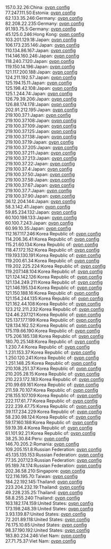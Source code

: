 157.0.32.26:China: [ovpn config](vpn/157_0_32_26.ovpn)  
77.247.111.50:Estonia: [ovpn config](vpn/77_247_111_50.ovpn)  
62.133.35.246:Germany: [ovpn config](vpn/62_133_35_246.ovpn)  
82.208.22.235:Germany: [ovpn config](vpn/82_208_22_235.ovpn)  
91.193.75.5:Germany: [ovpn config](vpn/91_193_75_5.ovpn)  
45.125.0.246:Hong Kong: [ovpn config](vpn/45_125_0_246.ovpn)  
103.201.129.18:Japan: [ovpn config](vpn/103_201_129_18.ovpn)  
106.173.235.146:Japan: [ovpn config](vpn/106_173_235_146.ovpn)  
110.134.86.167:Japan: [ovpn config](vpn/110_134_86_167.ovpn)  
114.146.160.246:Japan: [ovpn config](vpn/114_146_160_246.ovpn)  
118.240.7.120:Japan: [ovpn config](vpn/118_240_7_120.ovpn)  
119.150.14.196:Japan: [ovpn config](vpn/119_150_14_196.ovpn)  
121.117.200.188:Japan: [ovpn config](vpn/121_117_200_188.ovpn)  
124.211.192.57:Japan: [ovpn config](vpn/124_211_192_57.ovpn)  
125.194.15.11:Japan: [ovpn config](vpn/125_194_15_11.ovpn)  
125.198.42.108:Japan: [ovpn config](vpn/125_198_42_108.ovpn)  
125.1.244.74:Japan: [ovpn config](vpn/125_1_244_74.ovpn)  
126.79.39.206:Japan: [ovpn config](vpn/126_79_39_206.ovpn)  
126.88.174.178:Japan: [ovpn config](vpn/126_88_174_178.ovpn)  
202.91.212.195:Japan: [ovpn config](vpn/202_91_212_195.ovpn)  
219.100.37.1:Japan: [ovpn config](vpn/219_100_37_1.ovpn)  
219.100.37.108:Japan: [ovpn config](vpn/219_100_37_108.ovpn)  
219.100.37.109:Japan: [ovpn config](vpn/219_100_37_109.ovpn)  
219.100.37.125:Japan: [ovpn config](vpn/219_100_37_125.ovpn)  
219.100.37.138:Japan: [ovpn config](vpn/219_100_37_138.ovpn)  
219.100.37.19:Japan: [ovpn config](vpn/219_100_37_19.ovpn)  
219.100.37.205:Japan: [ovpn config](vpn/219_100_37_205.ovpn)  
219.100.37.211:Japan: [ovpn config](vpn/219_100_37_211.ovpn)  
219.100.37.213:Japan: [ovpn config](vpn/219_100_37_213.ovpn)  
219.100.37.22:Japan: [ovpn config](vpn/219_100_37_22.ovpn)  
219.100.37.4:Japan: [ovpn config](vpn/219_100_37_4.ovpn)  
219.100.37.50:Japan: [ovpn config](vpn/219_100_37_50.ovpn)  
219.100.37.58:Japan: [ovpn config](vpn/219_100_37_58.ovpn)  
219.100.37.67:Japan: [ovpn config](vpn/219_100_37_67.ovpn)  
219.100.37.7:Japan: [ovpn config](vpn/219_100_37_7.ovpn)  
219.100.37.90:Japan: [ovpn config](vpn/219_100_37_90.ovpn)  
36.12.204.144:Japan: [ovpn config](vpn/36_12_204_144.ovpn)  
58.3.142.41:Japan: [ovpn config](vpn/58_3_142_41.ovpn)  
59.85.234.132:Japan: [ovpn config](vpn/59_85_234_132.ovpn)  
60.100.198.133:Japan: [ovpn config](vpn/60_100_198_133.ovpn)  
60.100.7.243:Japan: [ovpn config](vpn/60_100_7_243.ovpn)  
60.99.10.35:Japan: [ovpn config](vpn/60_99_10_35.ovpn)  
112.167.117.246:Korea Republic of: [ovpn config](vpn/112_167_117_246.ovpn)  
114.206.36.41:Korea Republic of: [ovpn config](vpn/114_206_36_41.ovpn)  
115.21.60.134:Korea Republic of: [ovpn config](vpn/115_21_60_134.ovpn)  
118.47.172.152:Korea Republic of: [ovpn config](vpn/118_47_172_152.ovpn)  
119.193.130.191:Korea Republic of: [ovpn config](vpn/119_193_130_191.ovpn)  
119.200.61.34:Korea Republic of: [ovpn config](vpn/119_200_61_34.ovpn)  
119.202.225.224:Korea Republic of: [ovpn config](vpn/119_202_225_224.ovpn)  
119.207.148.104:Korea Republic of: [ovpn config](vpn/119_207_148_104.ovpn)  
121.124.142.126:Korea Republic of: [ovpn config](vpn/121_124_142_126.ovpn)  
121.134.249.211:Korea Republic of: [ovpn config](vpn/121_134_249_211.ovpn)  
121.146.195.134:Korea Republic of: [ovpn config](vpn/121_146_195_134.ovpn)  
121.150.188.16:Korea Republic of: [ovpn config](vpn/121_150_188_16.ovpn)  
121.154.244.135:Korea Republic of: [ovpn config](vpn/121_154_244_135.ovpn)  
121.162.44.108:Korea Republic of: [ovpn config](vpn/121_162_44_108.ovpn)  
123.212.211.232:Korea Republic of: [ovpn config](vpn/123_212_211_232.ovpn)  
124.46.237.121:Korea Republic of: [ovpn config](vpn/124_46_237_121.ovpn)  
125.137.177.199:Korea Republic of: [ovpn config](vpn/125_137_177_199.ovpn)  
128.134.162.52:Korea Republic of: [ovpn config](vpn/128_134_162_52.ovpn)  
175.119.66.190:Korea Republic of: [ovpn config](vpn/175_119_66_190.ovpn)  
175.206.185.138:Korea Republic of: [ovpn config](vpn/175_206_185_138.ovpn)  
180.70.25.148:Korea Republic of: [ovpn config](vpn/180_70_25_148.ovpn)  
1.230.7.4:Korea Republic of: [ovpn config](vpn/1_230_7_4.ovpn)  
1.231.153.37:Korea Republic of: [ovpn config](vpn/1_231_153_37.ovpn)  
1.250.120.241:Korea Republic of: [ovpn config](vpn/1_250_120_241.ovpn)  
1.251.148.25:Korea Republic of: [ovpn config](vpn/1_251_148_25.ovpn)  
210.108.251.37:Korea Republic of: [ovpn config](vpn/210_108_251_37.ovpn)  
210.205.28.15:Korea Republic of: [ovpn config](vpn/210_205_28_15.ovpn)  
210.223.172.183:Korea Republic of: [ovpn config](vpn/210_223_172_183.ovpn)  
210.99.69.161:Korea Republic of: [ovpn config](vpn/210_99_69_161.ovpn)  
211.59.70.107:Korea Republic of: [ovpn config](vpn/211_59_70_107.ovpn)  
218.155.107.109:Korea Republic of: [ovpn config](vpn/218_155_107_109.ovpn)  
222.117.61.77:Korea Republic of: [ovpn config](vpn/222_117_61_77.ovpn)  
222.239.47.75:Korea Republic of: [ovpn config](vpn/222_239_47_75.ovpn)  
39.117.234.229:Korea Republic of: [ovpn config](vpn/39_117_234_229.ovpn)  
58.230.98.124:Korea Republic of: [ovpn config](vpn/58_230_98_124.ovpn)  
59.17.160.188:Korea Republic of: [ovpn config](vpn/59_17_160_188.ovpn)  
59.19.39.4:Korea Republic of: [ovpn config](vpn/59_19_39_4.ovpn)  
61.101.92.21:Korea Republic of: [ovpn config](vpn/61_101_92_21.ovpn)  
38.25.30.84:Peru: [ovpn config](vpn/38_25_30_84.ovpn)  
146.70.205.2:Romania: [ovpn config](vpn/146_70_205_2.ovpn)  
109.205.151.8:Russian Federation: [ovpn config](vpn/109_205_151_8.ovpn)  
45.135.135.153:Russian Federation: [ovpn config](vpn/45_135_135_153.ovpn)  
77.35.207.123:Russian Federation: [ovpn config](vpn/77_35_207_123.ovpn)  
95.189.74.174:Russian Federation: [ovpn config](vpn/95_189_74_174.ovpn)  
202.36.58.210:Singapore: [ovpn config](vpn/202_36_58_210.ovpn)  
122.116.195.70:Taiwan: [ovpn config](vpn/122_116_195_70.ovpn)  
184.22.192.145:Thailand: [ovpn config](vpn/184_22_192_145.ovpn)  
223.204.232.19:Thailand: [ovpn config](vpn/223_204_232_19.ovpn)  
49.228.235.25:Thailand: [ovpn config](vpn/49_228_235_25.ovpn)  
58.8.255.240:Thailand: [ovpn config](vpn/58_8_255_240.ovpn)  
163.182.174.159:United States: [ovpn config](vpn/163_182_174_159.ovpn)  
173.198.248.39:United States: [ovpn config](vpn/173_198_248_39.ovpn)  
3.93.139.87:United States: [ovpn config](vpn/3_93_139_87.ovpn)  
72.201.89.118:United States: [ovpn config](vpn/72_201_89_118.ovpn)  
76.175.10.65:United States: [ovpn config](vpn/76_175_10_65.ovpn)  
98.37.190.192:United States: [ovpn config](vpn/98_37_190_192.ovpn)  
183.80.234.246:Viet Nam: [ovpn config](vpn/183_80_234_246.ovpn)  
27.71.75.37:Viet Nam: [ovpn config](vpn/27_71_75_37.ovpn)  
